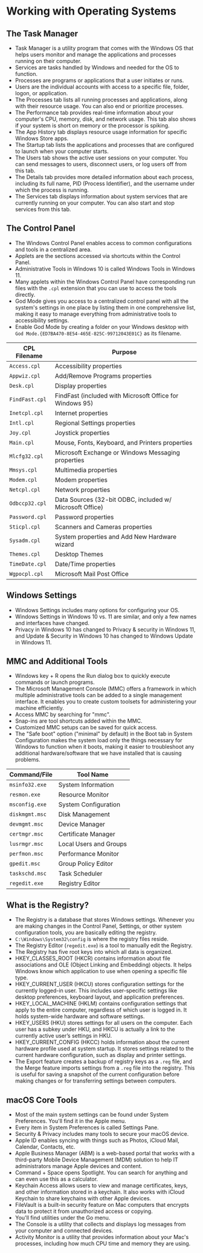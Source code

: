 # Working with Operating Systems

## The Task Manager
- Task Manager is a utility program that comes with the Windows OS that helps users monitor and manage the applications and processes running on their computer.
- Services are tasks handled by Windows and needed for the OS to function.
- Processes are programs or applications that a user initiates or runs.
- Users are the individual accounts with access to a specific file, folder, logon, or application.
- The Processes tab lists all running processes and applications, along with their resource usage. You can also end or prioritize processes.
- The Performance tab provides real-time information about your computer's CPU, memory, disk, and network usage. This tab also shows if your system is short on memory or the processor is spiking.
- The App History tab displays resource usage information for specific Windows Store apps.
- The Startup tab lists the applications and processes that are configured to launch when your computer starts.
- The Users tab shows the active user sessions on your computer. You can send messages to users, disconnect users, or log users off from this tab.
- The Details tab provides more detailed information about each process, including its full name, PID (Process Identifier), and the username under which the process is running.
- The Services tab displays information about system services that are currently running on your computer. You can also start and stop services from this tab.

## The Control Panel
- The Windows Control Panel enables access to common configurations and tools in a centralized area.
- Applets are the sections accessed via shortcuts within the Control Panel.
- Administrative Tools in Windows 10 is called Windows Tools in Windows 11.
- Many applets within the Windows Control Panel have corresponding run files with the `.cpl` extension that you can use to access the tools directly.
- God Mode gives you access to a centralized control panel with all the system's settings in one place by listing them in one comprehensive list, making it easy to manage everything from administrative tools to accessibility settings.
- Enable God Mode by creating a folder on your Windows desktop with `God Mode.{ED7BA470-8E54-465E-825C-99712043E01C}` as its filename.

| CPL Filename   | Purpose                                                  |
| -------------- | -------------------------------------------------------- |
| `Access.cpl`   | Accessibility properties                                 |
| `Appwiz.cpl`   | Add/Remove Programs properties                           |
| `Desk.cpl`     | Display properties                                       |
| `FindFast.cpl` | FindFast (included with Microsoft Office for Windows 95) |
| `Inetcpl.cpl`  | Internet properties                                      |
| `Intl.cpl`     | Regional Settings properties                             |
| `Joy.cpl`      | Joystick properties                                      |
| `Main.cpl`     | Mouse, Fonts, Keyboard, and Printers properties          |
| `Mlcfg32.cpl`  | Microsoft Exchange or Windows Messaging properties       |
| `Mmsys.cpl`    | Multimedia properties                                    |
| `Modem.cpl`    | Modem properties                                         |
| `Netcpl.cpl`   | Network properties                                       |
| `Odbccp32.cpl` | Data Sources (32-bit ODBC, included w/ Microsoft Office) |
| `Password.cpl` | Password properties                                      |
| `Sticpl.cpl`   | Scanners and Cameras properties                          |
| `Sysadm.cpl`   | System properties and Add New Hardware wizard            |
| `Themes.cpl`   | Desktop Themes                                           |
| `TimeDate.cpl` | Date/Time properties                                     |
| `Wgpocpl.cpl`  | Microsoft Mail Post Office                               |

## Windows Settings
- Windows Settings includes many options for configuring your OS.
- Windows Settings in Windows 10 vs. 11 are similar, and only a few names and interfaces have changed.
- Privacy in Windows 10 has changed to Privacy & security in Windows 11, and Update & Security in Windows 10 has changed to Windows Update in Windows 11.

## MMC and Additional Tools
- Windows key + R opens the Run dialog box to quickly execute commands or launch programs.
- The Microsoft Management Console (MMC) offers a framework in which multiple administrative tools can be added to a single management interface. It enables you to create custom toolsets for administering your machine efficiently.
- Access MMC by searching for "mmc".
- Snap-ins are tool shortcuts added within the MMC.
- Customized MMC setups can be saved for quick access.
- The "Safe boot" option ("minimal" by default) in the Boot tab in System Configuration makes the system load only the things necessary for Windows to function when it boots, making it easier to troubleshoot any additional hardware/software that we have installed that is causing problems.

| Command/File   | Tool Name              |
| -------------- | ---------------------- |
| `msinfo32.exe` | System Information     |
| `resmon.exe`   | Resource Monitor       |
| `msconfig.exe` | System Configuration   |
| `diskmgmt.msc` | Disk Management        |
| `devmgmt.msc`  | Device Manager         |
| `certmgr.msc`  | Certificate Manager    |
| `lusrmgr.msc`  | Local Users and Groups |
| `perfmon.msc`  | Performance Monitor    |
| `gpedit.msc`   | Group Policy Editor    |
| `taskschd.msc` | Task Scheduler         |
| `regedit.exe`  | Registry Editor        |

## What is the Registry?
- The Registry is a database that stores Windows settings. Whenever you are making changes in the Control Panel, Settings, or other system configuration tools, you are basically editing the registry.
- `C:\Windows\System32\config` is where the registry files reside.
- The Registry Editor (`regedit.exe`) is a tool to manually edit the Registry.
- The Registry has five root keys into which all data is organized.
- HKEY_CLASSES_ROOT (HKCR) contains information about file associations and OLE (Object Linking and Embedding) objects. It helps Windows know which application to use when opening a specific file type.
- HKEY_CURRENT_USER (HKCU) stores configuration settings for the currently logged-in user. This includes user-specific settings like desktop preferences, keyboard layout, and application preferences.
- HKEY_LOCAL_MACHINE (HKLM) contains configuration settings that apply to the entire computer, regardless of which user is logged in. It holds system-wide hardware and software settings.
- HKEY_USERS (HKU) stores settings for all users on the computer. Each user has a subkey under HKU, and HKCU is actually a link to the currently active user’s settings in HKU.
- HKEY_CURRENT_CONFIG (HKCC) holds information about the current hardware profile used at system startup. It stores settings related to the current hardware configuration, such as display and printer settings.
- The Export feature creates a backup of registry keys as a `.reg` file, and the Merge feature imports settings from a `.reg` file into the registry. This is useful for saving a snapshot of the current configuration before making changes or for transferring settings between computers.

## macOS Core Tools
- Most of the main system settings can be found under System Preferences. You'll find it in the Apple menu.
- Every item in System Preferences is called Settings Pane.
- Security & Privacy includes many tools to secure your macOS device.
- Apple ID enables syncing with things such as Photos, iCloud Mail, Calendar, Contacts, etc.
- Apple Business Manager (ABM) is a web-based portal that works with a third-party Mobile Device Management (MDM) solution to help IT administrators manage Apple devices and content.
- Command + Space opens Spotlight. You can search for anything and can even use this as a calculator.
- Keychain Access allows users to view and manage certificates, keys, and other information stored in a keychain. It also works with iCloud Keychain to share keychains with other Apple devices.
- FileVault is a built-in security feature on Mac computers that encrypts data to protect it from unauthorized access or copying.
- You'll find utilities under the Go menu.
- The Console is a utility that collects and displays log messages from your computer and connected devices.
- Activity Monitor is a utility that provides information about your Mac's processes, including how much CPU time and memory they are using.